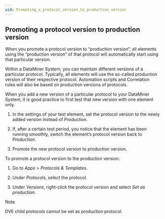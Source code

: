 ```yaml
---
uid: Promoting_a_protocol_version_to_production_version
---
```


## Promoting a protocol version to production version

When you promote a protocol version to “production version”, all elements using the “production version” of that protocol will automatically start using that particular version.

Within a DataMiner System, you can maintain different versions of a particular protocol. Typically, all elements will use the so-called production version of their respective protocol. Automation scripts and Correlation rules will also be based on production versions of protocols.

When you add a new version of a particular protocol to your DataMiner System, it is good practice to first test that new version with one element only.

1. In the settings of your test element, set the protocol version to the newly added version instead of *Production*.

2. If, after a certain test period, you notice that the element has been running smoothly, switch the element’s protocol version back to *Production*.

3. Promote the new protocol version to production version.

To promote a protocol version to the production version:

1. Go to *Apps* > *Protocols & Templates*.

2. Under *Protocols*, select the protocol.

3. Under *Versions*, right-click the protocol version and select *Set as production*.

> [!NOTE]
> DVE child protocols cannot be set as production protocol.
>
